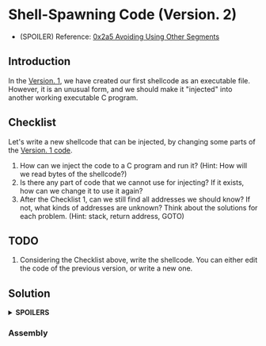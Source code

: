 # Shell-Spawning Code (Version. 2)

* (SPOILER) Reference: [0x2a5 Avoiding Using Other Segments](https://bista.sites.dmi.unipg.it/didattica/sicurezza-pg/buffer-overrun/hacking-book/0x2a0-writing_shellcode.html)

## Introduction
In the [Version. 1](https://github.com/reruo321/OS-Self-Study/tree/main/00003-Writing-Shellcode/x86/00002-Shell-Spawning-Code/Version-001), we have created our first shellcode as an executable file. However, it is an unusual form, and we should make it "injected" into another working executable C program.

## Checklist
Let's write a new shellcode that can be injected, by changing some parts of the [Version. 1 code](https://github.com/reruo321/OS-Self-Study/blob/main/00003-Writing-Shellcode/x86/00002-Shell-Spawning-Code/Version-001/src/spawn1.s).

1. How can we inject the code to a C program and run it? (Hint: How will we read bytes of the shellcode?)
2. Is there any part of code that we cannot use for injecting? If it exists, how can we change it to use it again?
3. After the Checklist 1, can we still find all addresses we should know? If not, what kinds of addresses are unknown? Think about the solutions for each problem. (Hint: stack, return address, GOTO)

## TODO
1. Considering the Checklist above, write the shellcode. You can either edit the code of the previous version, or write a new one.

## Solution
<details>
  <summary><b>SPOILERS</b></summary>
</details>

### Assembly
    
